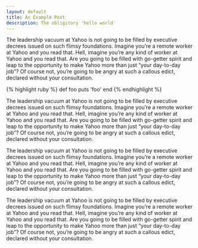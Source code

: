 ```yaml
---
layout: default
title: An Example Post
description: The obligitory 'hello world'
---
```


The leadership vacuum at Yahoo is not going to be filled by executive decrees issued on such flimsy foundations. Imagine you’re a remote worker at Yahoo and you read that. Hell, imagine you’re any kind of worker at Yahoo and you read that. Are you going to be filled with go-getter spirit and leap to the opportunity to make Yahoo more than just “your day-to-day job”? Of course not, you’re going to be angry at such a callous edict, declared without your consultation.

{% highlight ruby %}
def foo
  puts 'foo'
end
{% endhighlight %}

The leadership vacuum at Yahoo is not going to be filled by executive decrees issued on such flimsy foundations. Imagine you’re a remote worker at Yahoo and you read that. Hell, imagine you’re any kind of worker at Yahoo and you read that. Are you going to be filled with go-getter spirit and leap to the opportunity to make Yahoo more than just “your day-to-day job”? Of course not, you’re going to be angry at such a callous edict, declared without your consultation.

The leadership vacuum at Yahoo is not going to be filled by executive decrees issued on such flimsy foundations. Imagine you’re a remote worker at Yahoo and you read that. Hell, imagine you’re any kind of worker at Yahoo and you read that. Are you going to be filled with go-getter spirit and leap to the opportunity to make Yahoo more than just “your day-to-day job”? Of course not, you’re going to be angry at such a callous edict, declared without your consultation.

The leadership vacuum at Yahoo is not going to be filled by executive decrees issued on such flimsy foundations. Imagine you’re a remote worker at Yahoo and you read that. Hell, imagine you’re any kind of worker at Yahoo and you read that. Are you going to be filled with go-getter spirit and leap to the opportunity to make Yahoo more than just “your day-to-day job”? Of course not, you’re going to be angry at such a callous edict, declared without your consultation.